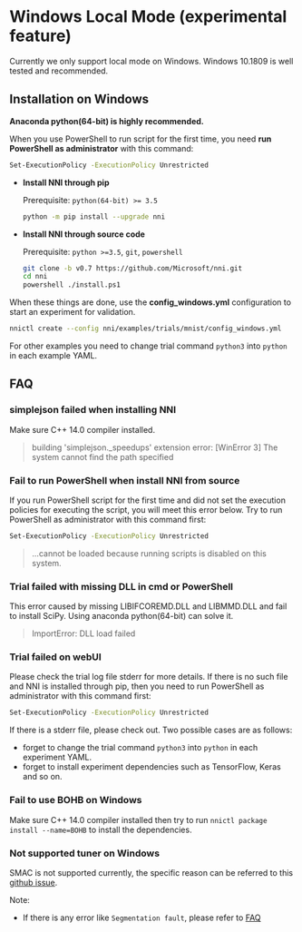 # Windows Local Mode (experimental feature)

Currently we only support local mode on Windows. Windows 10.1809 is well tested and recommended.

## **Installation on Windows**

  **Anaconda python(64-bit) is highly recommended.**  

When you use PowerShell to run script for the first time, you need **run PowerShell as administrator** with this command:

```bash
Set-ExecutionPolicy -ExecutionPolicy Unrestricted
```

* __Install NNI through pip__

  Prerequisite: `python(64-bit) >= 3.5`

  ```bash
  python -m pip install --upgrade nni
  ```

* __Install NNI through source code__

  Prerequisite: `python >=3.5`, `git`, `powershell`

  ```bash
  git clone -b v0.7 https://github.com/Microsoft/nni.git
  cd nni
  powershell ./install.ps1
  ```

When these things are done, use the **config_windows.yml** configuration to start an experiment for validation.

```bash
nnictl create --config nni/examples/trials/mnist/config_windows.yml
```

For other examples you need to change trial command `python3` into `python` in each example YAML.

## **FAQ**

### simplejson failed when installing NNI

Make sure C++ 14.0 compiler installed.
>building 'simplejson._speedups' extension error: [WinError 3] The system cannot find the path specified

### Fail to run PowerShell when install NNI from source

If you run PowerShell script for the first time and did not set the execution policies for executing the script, you will meet this error below. Try to run PowerShell as administrator with this command first:

```bash
Set-ExecutionPolicy -ExecutionPolicy Unrestricted
```

>...cannot be loaded because running scripts is disabled on this system.

### Trial failed with missing DLL in cmd or PowerShell

This error caused by missing LIBIFCOREMD.DLL and LIBMMD.DLL and fail to install SciPy. Using anaconda python(64-bit) can solve it.
>ImportError: DLL load failed

### Trial failed on webUI

Please check the trial log file stderr for more details. If there is no such file and NNI is installed through pip, then you need to run PowerShell as administrator with this command first:

```bash
Set-ExecutionPolicy -ExecutionPolicy Unrestricted
```

If there is a stderr file, please check out. Two possible cases are as follows:

* forget to change the trial command `python3` into `python` in each experiment YAML.
* forget to install experiment dependencies such as TensorFlow, Keras and so on.

### Fail to use BOHB on Windows
Make sure C++ 14.0 compiler installed then try to run `nnictl package install --name=BOHB` to install the dependencies.

### Not supported tuner on Windows
SMAC is not supported currently, the specific reason can be referred to this [github issue](https://github.com/automl/SMAC3/issues/483).


Note:

* If there is any error like `Segmentation fault`, please refer to [FAQ](FAQ.md)
